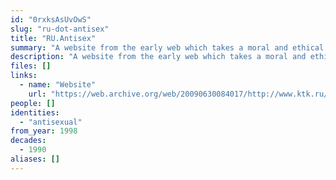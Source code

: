 ```yaml
---
id: "0rxksAsUvOwS"
slug: "ru-dot-antisex"
title: "RU.Antisex"
summary: "A website from the early web which takes a moral and ethical stance against sexuality"
description: "A website from the early web which takes a moral and ethical stance against sexuality (CW: Sex-negativity)"
files: []
links:
  - name: "Website"
    url: "https://web.archive.org/web/20090630084017/http://www.ktk.ru/~cm/go.htm"
people: []
identities:
  - "antisexual"
from_year: 1998
decades:
  - 1990
aliases: []
---
```

